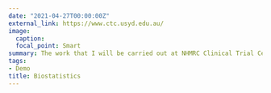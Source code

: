 ```yaml
---
date: "2021-04-27T00:00:00Z"
external_link: https://www.ctc.usyd.edu.au/
image:
  caption: 
  focal_point: Smart
summary: The work that I will be carried out at NHMRC Clinical Trial Centre, Univeristy of Sydney.
tags:
- Demo
title: Biostatistics
---
```


